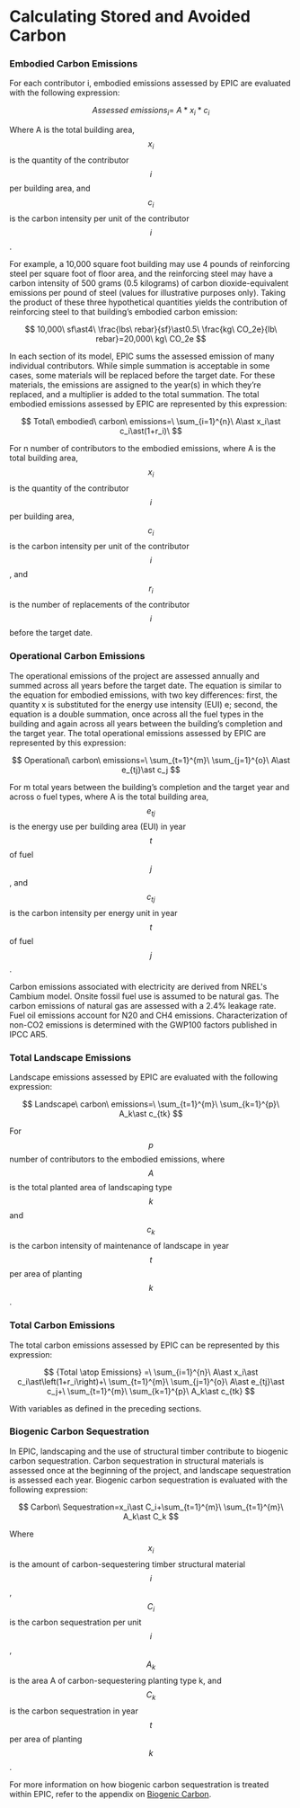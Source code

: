 # Calculating Stored and Avoided Carbon

### Embodied Carbon Emissions

For each contributor i, embodied emissions assessed by EPIC are evaluated with the following expression:

$$
{Assessed\ emissions}_i=\ A\ast x_i\ast c_i
$$

Where A is the total building area, $$x_i$$ is the quantity of the contributor $$i$$ per building area, and $$c_i$$ is the carbon intensity per unit of the contributor $$i$$.

For example, a 10,000 square foot building may use 4 pounds of reinforcing steel per square foot of floor area, and the reinforcing steel may have a carbon intensity of 500 grams (0.5 kilograms) of carbon dioxide-equivalent emissions per pound of steel (values for illustrative purposes only). Taking the product of these three hypothetical quantities yields the contribution of reinforcing steel to that building’s embodied carbon emission:

$$
10,000\ sf\ast4\ \frac{lbs\ rebar}{sf}\ast0.5\ \frac{kg\ CO_2e}{lb\ rebar}=20,000\ kg\ CO_2e
$$

In each section of its model, EPIC sums the assessed emission of many individual contributors. While simple summation is acceptable in some cases, some materials will be replaced before the target date. For these materials, the emissions are assigned to the year(s) in which they’re replaced, and a multiplier is added to the total summation. The total embodied emissions assessed by EPIC are represented by this expression:

$$
Total\ embodied\ carbon\ emissions=\ \sum_{i=1}^{n}\ A\ast x_i\ast c_i\ast(1+r_i)\
$$

For n number of contributors to the embodied emissions, where A is the total building area, $$x_i$$ is the quantity of the contributor $$i$$ per building area, $$c_i$$ is the carbon intensity per unit of the contributor $$i$$, and $$r_i$$ is the number of replacements of the contributor $$i$$ before the target date.

### Operational Carbon Emissions

The operational emissions of the project are assessed annually and summed across all years before the target date. The equation is similar to the equation for embodied emissions, with two key differences: first, the quantity x is substituted for the energy use intensity (EUI) e; second, the equation is a double summation, once across all the fuel types in the building and again across all years between the building’s completion and the target year. The total operational emissions assessed by EPIC are represented by this expression:

$$
Operational\ carbon\ emissions=\ \sum_{t=1}^{m}\ \sum_{j=1}^{o}\ A\ast e_{tj}\ast c_j
$$

For m total years between the building’s completion and the target year and across o fuel types, where A is the total building area, $$e_{tj}$$ is the energy use per building area (EUI) in year $$t$$ of fuel $$j$$, and $$c_{tj}$$ is the carbon intensity per energy unit in year $$t$$ of fuel $$j$$.

Carbon emissions associated with electricity are derived from NREL's Cambium model. Onsite fossil fuel use is assumed to be natural gas. The carbon emissions of natural gas are assessed with a 2.4% leakage rate. Fuel oil emissions account for N20 and CH4 emissions. Characterization of non-CO2 emissions is determined with the GWP100 factors published in IPCC AR5.

### Total Landscape Emissions

Landscape emissions assessed by EPIC are evaluated with the following expression:

$$
Landscape\ carbon\ emissions=\ \sum_{t=1}^{m}\ \sum_{k=1}^{p}\ A_k\ast c_{tk}
$$

For $$p$$ number of contributors to the embodied emissions, where $$A$$ is the total planted area of landscaping type$$k$$ and $$c_k$$ is the carbon intensity of maintenance of landscape in year $$t$$ per area of planting $$k$$.

### Total Carbon Emissions

The total carbon emissions assessed by EPIC can be represented by this expression:

$$
{Total \atop Emissions} =\ \sum_{i=1}^{n}\ A\ast x_i\ast c_i\ast\left(1+r_i\right)+\ \sum_{t=1}^{m}\ \sum_{j=1}^{o}\ A\ast e_{tj}\ast c_j+\ \sum_{t=1}^{m}\ \sum_{k=1}^{p}\ A_k\ast c_{tk}
$$

With variables as defined in the preceding sections.

### Biogenic Carbon Sequestration

In EPIC, landscaping and the use of structural timber contribute to biogenic carbon sequestration. Carbon sequestration in structural materials is assessed once at the beginning of the project, and landscape sequestration is assessed each year. Biogenic carbon sequestration is evaluated with the following expression:

$$
Carbon\ Sequestration=x_i\ast C_i+\sum_{t=1}^{m}\ \sum_{t=1}^{m}\ A_k\ast C_k
$$

Where $$x_i$$ is the amount of carbon-sequestering timber structural material $$i$$, $$C_i$$ is the carbon sequestration per unit $$i$$,$$A_k$$ is the area A of carbon-sequestering planting type k, and $$C_k$$ is the carbon sequestration in year $$t$$ per area of planting $$k$$.

For more information on how biogenic carbon sequestration is treated within EPIC, refer to the appendix on [Biogenic Carbon](../backmatter/biogenic-carbon.md).
